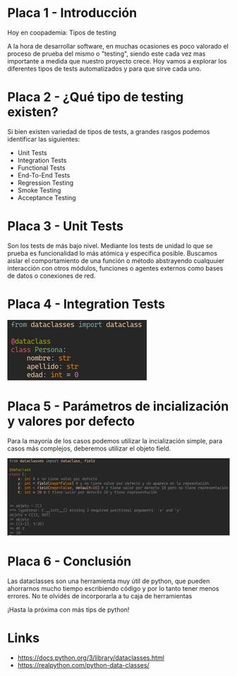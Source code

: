 # Placa 1 - Introducción
Hoy en coopademia: Tipos de testing

A la hora de desarrollar software, en muchas ocasiones es poco valorado el proceso de prueba del mismo o "testing", siendo este cada vez mas importante a medida que nuestro proyecto crece. Hoy vamos a explorar los diferentes tipos de tests automatizados y para que sirve cada uno.

# Placa 2 - ¿Qué tipo de testing existen?

Si bien existen variedad de tipos de tests, a grandes rasgos podemos identificar las siguientes:

- Unit Tests
- Integration Tests
- Functional Tests
- End-To-End Tests
- Regression Testing
- Smoke Testing
- Acceptance Testing

# Placa 3 - Unit Tests

Son los tests de más bajo nivel. Mediante los tests de unidad lo que se prueba es funcionalidad lo más atómica y específica posible. Buscamos aislar el comportamiento de una función o método abstrayendo cualquuier interacción con otros módulos, funciones o agentes externos como bases de datos o conexiones de red.

# Placa 4 - Integration Tests

<img src="images/2.png" >

<!--
```
from dataclasses import dataclass

@dataclass
class Persona:
    nombre: str     
    apellido: str    
    edad: int = 0

```     
-->

# Placa 5 - Parámetros de incialización y valores por defecto

Para la mayoría de los casos podemos utilizar la incialización simple, para casos más complejos, deberemos utilizar el objeto field.

<img src="images/3.png" >

<!--
```
from dataclasses import dataclass, field

@dataclass
class C:
    x: int # x no tiene valor por defecto
    y: int = field(repr=False) # y no tiene valor por defecto y no aparece en la repsentación
    z: int = field(repr=False, default=10) # z tiene valor por defecto 10 pero no tiene representación
    t: int = 20 # t tiene valor por defecto 20 y tiene representación

>> objeto = C()
*** TypeError: C.__init__() missing 2 required positional arguments: 'x' and 'y'
objeto = C(13, 567)
>> objeto
>> C(x=13, t=20)
>> df.z
>> 10
    
```
-->

# Placa 6 - Conclusión

Las dataclasses son una herramienta muy útil de python, que pueden ahorrarnos mucho tiempo escribiendo código y por lo tanto tener menos errores. No te olvidés de incorporarla a tu caja de herramientas

¡Hasta la próxima con más tips de python!

# Links

- https://docs.python.org/3/library/dataclasses.html
- https://realpython.com/python-data-classes/

